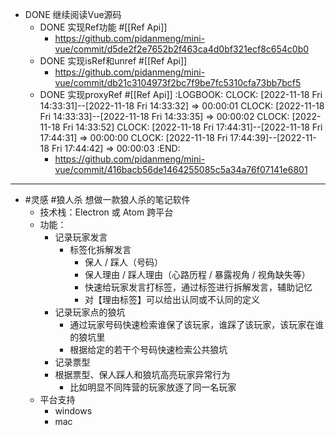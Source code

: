 - DONE 继续阅读Vue源码
	- DONE 实现Ref功能 #[[Ref Api]]
		- https://github.com/pidanmeng/mini-vue/commit/d5de2f2e7652b2f463ca4d0bf321ecf8c654c0b0
	- DONE 实现isRef和unref #[[Ref Api]]
		- https://github.com/pidanmeng/mini-vue/commit/db21c3104973f2bc7f9be7fc5310cfa73bb7bcf5
	- DONE 实现proxyRef #[[Ref Api]]
	  :LOGBOOK:
	  CLOCK: [2022-11-18 Fri 14:33:31]--[2022-11-18 Fri 14:33:32] =>  00:00:01
	  CLOCK: [2022-11-18 Fri 14:33:33]--[2022-11-18 Fri 14:33:35] =>  00:00:02
	  CLOCK: [2022-11-18 Fri 14:33:52]
	  CLOCK: [2022-11-18 Fri 17:44:31]--[2022-11-18 Fri 17:44:31] =>  00:00:00
	  CLOCK: [2022-11-18 Fri 17:44:39]--[2022-11-18 Fri 17:44:42] =>  00:00:03
	  :END:
		- https://github.com/pidanmeng/mini-vue/commit/416bacb56de1464255085c5a34a76f07141e6801
- ---
- #灵感 #狼人杀 想做一款狼人杀的笔记软件
	- 技术栈：Electron 或 Atom 跨平台
	- 功能：
		- 记录玩家发言
			- 标签化拆解发言
				- 保人 / 踩人（号码）
				- 保人理由 / 踩人理由（心路历程 / 暴露视角 / 视角缺失等）
				- 快速给玩家发言打标签，通过标签进行拆解发言，辅助记忆
				- 对【理由标签】可以给出认同或不认同的定义
		- 记录玩家点的狼坑
			- 通过玩家号码快速检索谁保了该玩家，谁踩了该玩家，该玩家在谁的狼坑里
			- 根据给定的若干个号码快速检索公共狼坑
		- 记录票型
		- 根据票型、保人踩人和狼坑高亮玩家异常行为
			- 比如明显不同阵营的玩家放逐了同一名玩家
	- 平台支持
		- windows
		- mac
